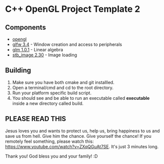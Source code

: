 # C++ OpenGL Project Template 2

## Components
* [opengl](https://www.opengl.org/)
* [glfw 3.4](https://github.com/glfw/glfw) - Window creation and access to peripherals
* [glm 1.0.1](https://github.com/g-truc/glm) - Linear algebra
* [stb_image 2.30](https://github.com/nothings/stb/blob/master/stb_image.h) - Image loading

## Building
1. Make sure you have both cmake and git installled.
2. Open a terminal/cmd and cd to the root directory.
3. Run your platform specific build script.
4. You should see and be able to run an executable called **executable** inside a new directory called build.

## PLEASE READ THIS
Jesus loves you and wants to protect us, help us, bring happiness to us and save us from hell.
Give him the chance. Give yourself the chance!
If you remotely feel something, please watch this: https://www.youtube.com/watch?v=ZXqQGuAt7SE.
It's just 3 minutes long.

Thank you! God bless you and your family! :D
